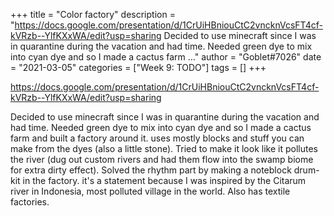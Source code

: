 +++
title = "Color factory"
description = "https://docs.google.com/presentation/d/1CrUiHBniouCtC2vncknVcsFT4cf-kVRzb--YlfKXxWA/edit?usp=sharing    Decided to use minecraft since I was in quarantine during the vacation and had time. Needed green dye to mix into cyan dye and so I made a cactus farm ..."
author = "Goblet#7026"
date = "2021-03-05"
categories = ["Week 9: TODO"]
tags = []
+++

https://docs.google.com/presentation/d/1CrUiHBniouCtC2vncknVcsFT4cf-kVRzb--YlfKXxWA/edit?usp=sharing



Decided to use minecraft since I was in quarantine during the vacation and had time. Needed green dye to mix into cyan dye and so I made a cactus farm and built a factory around it. uses mostly blocks and stuff you can make from the dyes (also a little stone). Tried to make it look like it pollutes the river (dug out custom rivers and had them flow into the swamp biome for extra dirty effect). Solved the rhythm part by making a noteblock drum-kit in the factory. 
it's a statement because I was inspired by the Citarum river in Indonesia, most polluted village in the world. Also has textile factories.
